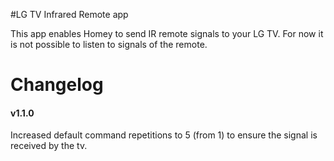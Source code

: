 #LG TV Infrared Remote app

This app enables Homey to send IR remote signals to your LG TV. For now it is not possible to listen to signals of the remote.

# Changelog

#### v1.1.0
Increased default command repetitions to 5 (from 1) to ensure the signal is received by the tv.
